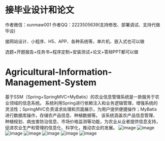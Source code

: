 # 接毕业设计和论文
作者微信：xunmaw001  作者QQ：2223505639(支持修改、部署调试、支持代做毕设)

接网站设计、小程序、H5、APP、各种系统等，单片机、嵌入式也可以做

选题+开题报告+任务书+程序定制+安装测试+论文+答辩PPT都可以做
# Agricultural-Information-Management-System
基于SSM（Spring+SpringMVC+MyBatis）的农业信息管理系统是一款服务于农业领域的信息系统。  系统利用Spring进行依赖注入和业务逻辑管理，增强系统的灵活性；SpringMVC负责请求处理和页面展示，为用户提供便捷操作；MyBatis进行数据库操作，存储农产品信息、种植数据等。  该系统涵盖农产品信息管理、种植规划、病虫害防治信息、市场价格监测等功能，为农业从业者提供信息支持，促进农业生产和管理的信息化、科学化，推动农业的发展。
![image](https://github.com/user-attachments/assets/5138dcaf-84de-4010-a31b-55a88169d726)
![image](https://github.com/user-attachments/assets/78ff35e3-20e7-49e4-8ccd-935c96ab8a65)
![image](https://github.com/user-attachments/assets/df6f9dc8-c94b-4a0e-8527-724403e97ef8)
![image](https://github.com/user-attachments/assets/54b15f86-5539-4529-8c70-5422d53dbbea)
![image](https://github.com/user-attachments/assets/1a477766-223a-4bd3-8ae7-93c38ba8bb15)
![image](https://github.com/user-attachments/assets/16985312-d26a-42aa-a91b-f2ca53a2bd5f)
![image](https://github.com/user-attachments/assets/40f2e199-a80a-48e9-a74d-cc95b202412a)
